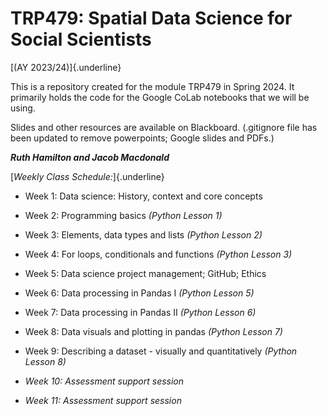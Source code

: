 # TRP479: Spatial Data Science for Social Scientists

[(AY 2023/24)]{.underline}

This is a repository created for the module TRP479 in Spring 2024. It primarily holds the code for the Google CoLab notebooks that we will be using.

Slides and other resources are available on Blackboard. (.gitignore file has been updated to remove powerpoints; Google slides and PDFs.)

***Ruth Hamilton and Jacob Macdonald***

[*Weekly Class Schedule:*]{.underline}

-   Week 1: Data science: History, context and core concepts

-   Week 2: Programming basics *(Python Lesson 1)*

-   Week 3: Elements, data types and lists *(Python Lesson 2)*

-   Week 4: For loops, conditionals and functions *(Python Lesson 3)*

-   Week 5: Data science project management; GitHub; Ethics

-   Week 6: Data processing in Pandas I *(Python Lesson 5)*

-   Week 7: Data processing in Pandas II *(Python Lesson 6)*

-   Week 8: Data visuals and plotting in pandas *(Python Lesson 7)*

-   Week 9: Describing a dataset - visually and quantitatively *(Python Lesson 8)*

-   *Week 10: Assessment support session*

-   *Week 11: Assessment support session*
